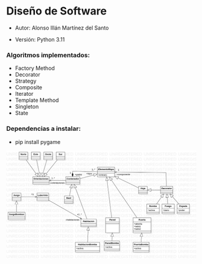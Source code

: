 # Diseño de Software

- Autor: Alonso Illán Martínez del Santo

- Versión: Python 3.11

### Algoritmos implementados:
  - Factory Method
  - Decorator
  - Strategy
  - Composite
  - Iterator
  - Template Method
  - Singleton
  - State

### Dependencias a instalar:
  - pip install pygame

![StarUML FM](https://github.com/developwannabe/laberintoPython/blob/main/Entrega2.jpg?raw=true)
